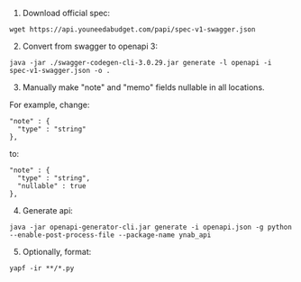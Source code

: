 1. Download official spec:

```
wget https://api.youneedabudget.com/papi/spec-v1-swagger.json
```

2. Convert from swagger to openapi 3:

```
java -jar ./swagger-codegen-cli-3.0.29.jar generate -l openapi -i spec-v1-swagger.json -o .
```

3. Manually make "note" and "memo" fields nullable in all locations.

For example, change:

```
"note" : {
  "type" : "string"
},
```

to:

```
"note" : {
  "type" : "string",
  "nullable" : true
},
```

4. Generate api:

```
java -jar openapi-generator-cli.jar generate -i openapi.json -g python --enable-post-process-file --package-name ynab_api
```

5. Optionally, format:

```
yapf -ir **/*.py
```

